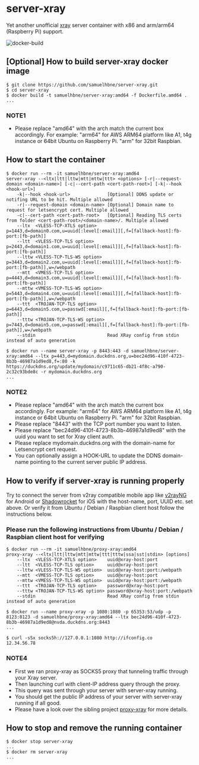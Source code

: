 # server-xray

Yet another unofficial [xray](https://github.com/XTLS/Xray-core) server container with x86 and arm/arm64 (Raspberry Pi) support.

![docker-build](https://github.com/samuelhbne/server-xray/workflows/docker-buildx-latest/badge.svg)

## [Optional] How to build server-xray docker image

```shell
$ git clone https://github.com/samuelhbne/server-xray.git
$ cd server-xray
$ docker build -t samuelhbne/server-xray:amd64 -f Dockerfile.amd64 .
...
```

### NOTE1

- Please replace "amd64" with the arch match the current box accordingly. For example: "arm64" for AWS ARM64 platform like A1, t4g instance or 64bit Ubuntu on Raspberry Pi. "arm" for 32bit Raspbian.

## How to start the container

```shell
$ docker run --rm -it samuelhbne/server-xray:amd64
server-xray --<ltx|ltt|lttw|mtt|mttw|ttt> <options> [-r|--request-domain <domain-name>] [-c|--cert-path <cert-path-root>] [-k|--hook <hook-url>]
    -k|--hook <hook-url>              [Optional] DDNS update or notifing URL to be hit. Multiple allowed
    -r|--request-domain <domain-name> [Optional] Domain name to request for letsencrypt cert. Multiple allowed
    -c|--cert-path <cert-path-root>   [Optional] Reading TLS certs from folder <cert-path-root>/<domain-name>/. Multiple allowed
    --ltx  <VLESS-TCP-XTLS option>    p=1443,d=domain0.com,u=uuid[:level[:email]][,f=[fallback-host]:fb-port:[fb-path]]
    --ltt  <VLESS-TCP-TLS option>     p=2443,d=domain1.com,u=uuid[:level[:email]][,f=[fallback-host]:fb-port:[fb-path]]
    --lttw <VLESS-TCP-TLS-WS option>  p=3443,d=domain2.com,u=uuid[:level[:email]][,f=[fallback-host]:fb-port:[fb-path]],w=/webpath
    --mtt  <VMESS-TCP-TLS option>     p=4443,d=domain3.com,u=uuid[:level[:email]][,f=[fallback-host]:fb-port:[fb-path]]
    --mttw <VMESS-TCP-TLS-WS option>  p=5443,d=domain4.com,u=uuid[:level[:email]][,f=[fallback-host]:fb-port:[fb-path]],w=/webpath
    --ttt  <TROJAN-TCP-TLS option>    p=6443,d=domain5.com,u=passwd[:email][,f=[fallback-host]:fb-port:[fb-path]]
    --tttw <TROJAN-TCP-TLS-WS option> p=7443,d=domain5.com,u=passwd[:email][,f=[fallback-host]:fb-port:[fb-path]],w=/webpath
    --stdin                           Read XRay config from stdin instead of auto generation

$ docker run --name server-xray -p 8443:443 -d samuelhbne/server-xray:amd64 --ltx p=443,d=mydomain.duckdns.org,u=bec24d96-410f-4723-8b3b-46987a1d9ed8,f=:80 -k https://duckdns.org/update/mydomain/c9711c65-db21-4f8c-a790-2c32c93bde8c -r mydomain.duckdns.org
...
```

### NOTE2

- Please replace "amd64" with the arch match the current box accordingly. For example: "arm64" for AWS ARM64 platform like A1, t4g instance or 64bit Ubuntu on Raspberry Pi. "arm" for 32bit Raspbian.
- Please replace "8443" with the TCP port number you want to listen.
- Please replace "bec24d96-410f-4723-8b3b-46987a1d9ed8" with the uuid you want to set for Xray client auth.
- Please replace mydomain.duckdns.org with the domain-name for Letsencrypt cert request.
- You can optionally assign a HOOK-URL to update the DDNS domain-name pointing to the current server public IP address.

## How to verify if server-xray is running properly

Try to connect the server from v2ray compatible mobile app like [v2rayNG](https://github.com/2dust/v2rayNG) for Android or [Shadowrocket](https://apps.apple.com/us/app/shadowrocket/id932747118) for iOS with the host-name, port, UUID etc. set above. Or verify it from Ubuntu / Debian / Raspbian client host follow the instructions below.

### Please run the following instructions from Ubuntu / Debian / Raspbian client host for verifying

```shell
$ docker run --rm -it samuelhbne/proxy-xray:amd64
proxy-xray --<ltx|ltt|lttw|mtt|mttw|ttt|tttw|ssa|sst|stdin> [options]
    --ltx  <VLESS-TCP-XTLS option>    uuid@xray-host:port
    --ltt  <VLESS-TCP-TLS option>     uuid@xray-host:port
    --lttw <VLESS-TCP-TLS-WS option>  uuid@xray-host:port:/webpath
    --mtt  <VMESS-TCP-TLS option>     uuid@xray-host:port
    --mttw <VMESS-TCP-TLS-WS option>  uuid@xray-host:port:/webpath
    --ttt  <TROJAN-TCP-TLS option>    password@xray-host:port
    --tttw <TROJAN-TCP-TLS-WS option> password@xray-host:port:/webpath
    --stdin                           Read XRay config from stdin instead of auto generation

$ docker run --name proxy-xray -p 1080:1080 -p 65353:53/udp -p 8123:8123 -d samuelhbne/proxy-xray:amd64 --ltx bec24d96-410f-4723-8b3b-46987a1d9ed8@nvda.duckdns.org:8443
...

$ curl -sSx socks5h://127.0.0.1:1080 http://ifconfig.co
12.34.56.78
```

### NOTE4

- First we ran proxy-xray as SOCKS5 proxy that tunneling traffic through your Xray server.
- Then launching curl with client-IP address query through the proxy.
- This query was sent through your server with server-xray running.
- You should get the public IP address of your server with server-xray running if all good.
- Please have a look over the sibling project [proxy-xray](https://github.com/samuelhbne/proxy-xray) for more details.

## How to stop and remove the running container

```shell
$ docker stop server-xray
...
$ docker rm server-xray
...
```
